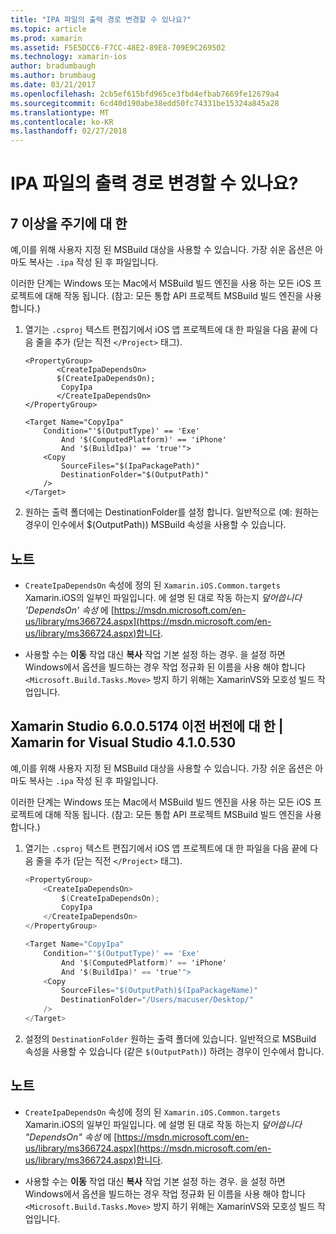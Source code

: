 ```yaml
---
title: "IPA 파일의 출력 경로 변경할 수 있나요?"
ms.topic: article
ms.prod: xamarin
ms.assetid: F5E5DCC6-F7CC-48E2-89E8-709E9C269502
ms.technology: xamarin-ios
author: bradumbaugh
ms.author: brumbaug
ms.date: 03/21/2017
ms.openlocfilehash: 2cb5ef615bfd965ce3fbd4efbab7669fe12679a4
ms.sourcegitcommit: 6cd40d190abe38edd50fc74331be15324a845a28
ms.translationtype: MT
ms.contentlocale: ko-KR
ms.lasthandoff: 02/27/2018
---
```

# <a name="can-i-change-the-output-path-of-the-ipa-file"></a>IPA 파일의 출력 경로 변경할 수 있나요?

## <a name="for-cycle-7-and-higher"></a>7 이상을 주기에 대 한
예,이를 위해 사용자 지정 된 MSBuild 대상을 사용할 수 있습니다. 가장 쉬운 옵션은 아마도 복사는 `.ipa` 작성 된 후 파일입니다.

이러한 단계는 Windows 또는 Mac에서 MSBuild 빌드 엔진을 사용 하는 모든 iOS 프로젝트에 대해 작동 됩니다. (참고: 모든 통합 API 프로젝트 MSBuild 빌드 엔진을 사용 합니다.)

1. 열기는 `.csproj` 텍스트 편집기에서 iOS 앱 프로젝트에 대 한 파일을 다음 끝에 다음 줄을 추가 (닫는 직전 `</Project>` 태그).
    
    ```
    <PropertyGroup>
           <CreateIpaDependsOn>
           $(CreateIpaDependsOn);
            CopyIpa
           </CreateIpaDependsOn>
    </PropertyGroup>
    
    <Target Name="CopyIpa"
        Condition="'$(OutputType)' == 'Exe'
            And '$(ComputedPlatform)' == 'iPhone'
            And '$(BuildIpa)' == 'true'">
        <Copy
            SourceFiles="$(IpaPackagePath)"
            DestinationFolder="$(OutputPath)"
        />
    </Target>
    ```

2. 원하는 출력 폴더에는 DestinationFolder를 설정 합니다. 일반적으로 (예: 원하는 경우이 인수에서 $(OutputPath)) MSBuild 속성을 사용할 수 있습니다.

## <a name="notes"></a>노트
- `CreateIpaDependsOn` 속성에 정의 된 `Xamarin.iOS.Common.targets` Xamarin.iOS의 일부인 파일입니다. 에 설명 된 대로 작동 하는지 *덮어씁니다 'DependsOn' 속성* 에 [https://msdn.microsoft.com/en-us/library/ms366724.aspx](https://msdn.microsoft.com/en-us/library/ms366724.aspx)합니다.

- 사용할 수는 **이동** 작업 대신 **복사** 작업 기본 설정 하는 경우. 을 설정 하면 Windows에서 옵션을 빌드하는 경우 작업 정규화 된 이름을 사용 해야 합니다 `<Microsoft.Build.Tasks.Move>` 방지 하기 위해는 XamarinVS와 모호성 빌드 작업입니다.

## <a name="for-versions-before-xamarin-studio-6005174--xamarin-for-visual-studio-410530"></a>Xamarin Studio 6.0.0.5174 이전 버전에 대 한 | Xamarin for Visual Studio 4.1.0.530

예,이를 위해 사용자 지정 된 MSBuild 대상을 사용할 수 있습니다. 가장 쉬운 옵션은 아마도 복사는 `.ipa` 작성 된 후 파일입니다.

이러한 단계는 Windows 또는 Mac에서 MSBuild 빌드 엔진을 사용 하는 모든 iOS 프로젝트에 대해 작동 됩니다. (참고: 모든 통합 API 프로젝트 MSBuild 빌드 엔진을 사용 합니다.)

1. 열기는 `.csproj` 텍스트 편집기에서 iOS 앱 프로젝트에 대 한 파일을 다음 끝에 다음 줄을 추가 (닫는 직전 `</Project>` 태그).

    ```csharp
    <PropertyGroup>
        <CreateIpaDependsOn>
            $(CreateIpaDependsOn);
            CopyIpa
        </CreateIpaDependsOn>
    </PropertyGroup>
    
    <Target Name="CopyIpa"
        Condition="'$(OutputType)' == 'Exe'
            And '$(ComputedPlatform)' == 'iPhone'
            And '$(BuildIpa)' == 'true'">
        <Copy
            SourceFiles="$(OutputPath)$(IpaPackageName)"
            DestinationFolder="/Users/macuser/Desktop/"
        />
    </Target>
    ```

2. 설정의 `DestinationFolder` 원하는 출력 폴더에 있습니다. 일반적으로 MSBuild 속성을 사용할 수 있습니다 (같은 `$(OutputPath)`) 하려는 경우이 인수에서 합니다.

## <a name="notes"></a>노트
- `CreateIpaDependsOn` 속성에 정의 된 `Xamarin.iOS.Common.targets` Xamarin.iOS의 일부인 파일입니다. 에 설명 된 대로 작동 하는지 *덮어씁니다 "DependsOn" 속성* 에 [https://msdn.microsoft.com/en-us/library/ms366724.aspx](https://msdn.microsoft.com/en-us/library/ms366724.aspx)합니다.

- 사용할 수는 **이동** 작업 대신 **복사** 작업 기본 설정 하는 경우. 을 설정 하면 Windows에서 옵션을 빌드하는 경우 작업 정규화 된 이름을 사용 해야 합니다 `<Microsoft.Build.Tasks.Move>` 방지 하기 위해는 XamarinVS와 모호성 빌드 작업입니다.
